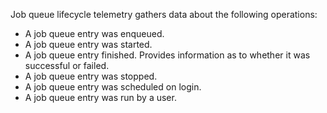 Job queue lifecycle telemetry gathers data about the following operations: 

- A job queue entry was enqueued.
- A job queue entry was started.
- A job queue entry finished. Provides information as to whether it was successful or failed.
- A job queue entry was stopped.
- A job queue entry was scheduled on login.
- A job queue entry was run by a user.
